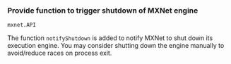 ### Provide function to trigger shutdown of MXNet engine

`mxnet.API`

The function `notifyShutdown` is added to notify MXNet to shut down its
execution engine. You may consider shutting down the engine manually to
avoid/reduce races on process exit.
